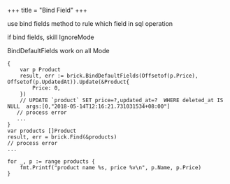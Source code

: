 +++
title = "Bind Field"
+++

use bind fields method to rule which field in sql operation


if bind fields, skill IgnoreMode 


BindDefaultFields work on all Mode 

```golang
{
    var p Product
    result, err := brick.BindDefaultFields(Offsetof(p.Price), Offsetof(p.UpdatedAt)).Update(&Product{
        Price: 0,
    })
    // UPDATE `product` SET price=?,updated_at=?  WHERE deleted_at IS NULL  args:[0,"2018-05-14T12:16:21.731031534+08:00"] 
   // process error
   ...
}
var products []Product
result, err = brick.Find(&products)
// process error
...

for _, p := range products {
    fmt.Printf("product name %s, price %v\n", p.Name, p.Price)
}
```

